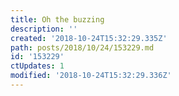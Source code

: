 ```yaml
---
title: Oh the buzzing
description: ''
created: '2018-10-24T15:32:29.335Z'
path: posts/2018/10/24/153229.md
id: '153229'
ctUpdates: 1
modified: '2018-10-24T15:32:29.336Z'
---
```

